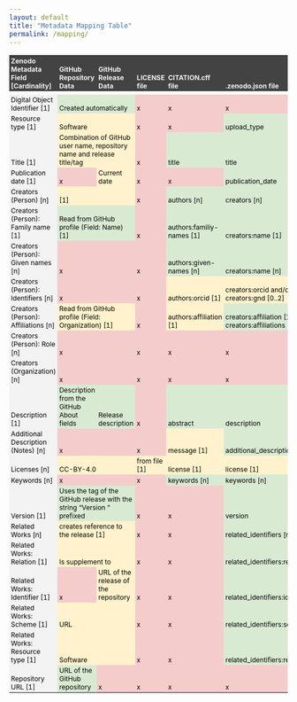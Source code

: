 ```yaml
---
layout: default
title: "Metadata Mapping Table"
permalink: /mapping/
---
```


<style type="text/css">
    .ritz .waffle a {
        color: inherit;
    }

    .ritz .waffle .s3 {
        background-color: #f4cccc;
        text-align: left;
        color: #000000;
        font-size: 9pt;
        vertical-align: bottom;
        white-space: normal;
        overflow: hidden;
        word-wrap: break-word;
        direction: ltr;
        padding: 2px 3px 2px 3px;
    }

    .ritz .waffle .s1 {
        background-color: #f3f3f3;
        text-align: left;
        color: #000000;
        font-size: 9pt;
        vertical-align: bottom;
        white-space: normal;
        overflow: hidden;
        word-wrap: break-word;
        direction: ltr;
        padding: 2px 3px 2px 3px;
    }

    .ritz .waffle .s0 {
        background-color: #434343;
        text-align: left;
        font-weight: bold;
        color: #f3f3f3;
        font-size: 9pt;
        vertical-align: bottom;
        white-space: normal;
        overflow: hidden;
        word-wrap: break-word;
        direction: ltr;
        padding: 2px 3px 2px 3px;
    }

    .ritz .waffle .s2 {
        background-color: #d9ead3;
        text-align: left;
        color: #000000;
        font-size: 9pt;
        vertical-align: bottom;
        white-space: normal;
        overflow: hidden;
        word-wrap: break-word;
        direction: ltr;
        padding: 2px 3px 2px 3px;
    }

    .ritz .waffle .s4 {
        background-color: #fff2cc;
        text-align: left;
        color: #000000;
        font-size: 9pt;
        vertical-align: bottom;
        white-space: normal;
        overflow: hidden;
        word-wrap: break-word;
        direction: ltr;
        padding: 2px 3px 2px 3px;
    }
</style>
<div class="ritz grid-container" dir="ltr">
    <table class="waffle" cellspacing="0" cellpadding="0">
        <tbody>
            <tr style="height: 63px">
                <td class="s0" dir="ltr">Zenodo Metadata Field<br>[Cardinality]</td>
                <td class="s0" dir="ltr">GitHub Repository Data</td>
                <td class="s0" dir="ltr">GitHub Release Data</td>
                <td class="s0" dir="ltr">LICENSE file</td>
                <td class="s0" dir="ltr">CITATION.cff file</td>
                <td class="s0" dir="ltr">.zenodo.json file</td>
            </tr>
            <tr>
                <td class="freezebar-cell"></td>
                <td class="freezebar-cell"></td>
                <td class="freezebar-cell"></td>
                <td class="freezebar-cell"></td>
                <td class="freezebar-cell"></td>
                <td class="freezebar-cell"></td>
            </tr>
            <tr style="height: 20px">
                <td class="s1" dir="ltr">Digital Object Identifier [1]</td>
                <td class="s2" dir="ltr" colspan="2">Created automatically</td>
                <td class="s3" dir="ltr">x</td>
                <td class="s3" dir="ltr">x</td>
                <td class="s3" dir="ltr">x</td>
            </tr>
            <tr style="height: 20px">
                <td class="s1" dir="ltr">Resource type [1]</td>
                <td class="s4" dir="ltr" colspan="2">Software</td>
                <td class="s3" dir="ltr">x</td>
                <td class="s3" dir="ltr">x</td>
                <td class="s2" dir="ltr">upload_type</td>
            </tr>
            <tr style="height: 20px">
                <td class="s1" dir="ltr">Title [1]</td>
                <td class="s4" dir="ltr" colspan="2">Combination of GitHub user name, repository name and release
                    title/tag</td>
                <td class="s3" dir="ltr">x</td>
                <td class="s2" dir="ltr">title</td>
                <td class="s2" dir="ltr">title</td>
            </tr>
            <tr style="height: 20px">
                <td class="s1" dir="ltr">Publication date [1]</td>
                <td class="s3" dir="ltr">x</td>
                <td class="s4" dir="ltr">Current date</td>
                <td class="s3" dir="ltr">x</td>
                <td class="s3" dir="ltr">x</td>
                <td class="s2" dir="ltr">publication_date</td>
            </tr>
            <tr style="height: 20px">
                <td class="s1" dir="ltr">Creators (Person) [n]</td>
                <td class="s4" dir="ltr" colspan="2">[1]</td>
                <td class="s3" dir="ltr">x</td>
                <td class="s2" dir="ltr">authors [n]</td>
                <td class="s2" dir="ltr">creators [n]</td>
            </tr>
            <tr style="height: 20px">
                <td class="s1" dir="ltr"> Creators (Person): Family name [1]</td>
                <td class="s2" dir="ltr" colspan="2">Read from GitHub profile (Field: Name) [1]</td>
                <td class="s3" dir="ltr">x</td>
                <td class="s2" dir="ltr">authors:familiy-names [1]</td>
                <td class="s2" dir="ltr">creators:name [1]</td>
            </tr>
            <tr style="height: 20px">
                <td class="s1" dir="ltr"> Creators (Person): Given names [n]</td>
                <td class="s3" dir="ltr" colspan="2">x</td>
                <td class="s3" dir="ltr">x</td>
                <td class="s2" dir="ltr">authors:given-names [n]</td>
                <td class="s2" dir="ltr">creators:name [n]</td>
            </tr>
            <tr style="height: 20px">
                <td class="s1" dir="ltr"> Creators (Person): Identifiers [n]</td>
                <td class="s3" dir="ltr" colspan="2">x</td>
                <td class="s3" dir="ltr">x</td>
                <td class="s4" dir="ltr">authors:orcid [1]</td>
                <td class="s4" dir="ltr">creators:orcid and/or creators:gnd [0..2]</td>
            </tr>
            <tr style="height: 38px">
                <td class="s1" dir="ltr"> Creators (Person): Affiliations [n]</td>
                <td class="s4" dir="ltr" colspan="2">Read from GitHub profile (Field: Organization) [1]</td>
                <td class="s3" dir="ltr">x</td>
                <td class="s4" dir="ltr">authors:affiliation [1]</td>
                <td class="s2" dir="ltr">creators:affiliation [1] or creators:affiliations [n]</td>
            </tr>
            <tr style="height: 20px">
                <td class="s1" dir="ltr"> Creators (Person): Role [n]</td>
                <td class="s3" dir="ltr" colspan="2">x</td>
                <td class="s3" dir="ltr">x</td>
                <td class="s3" dir="ltr">x</td>
                <td class="s3" dir="ltr">x</td>
            </tr>
            <tr style="height: 20px">
                <td class="s1" dir="ltr">Creators (Organization) [n]</td>
                <td class="s3" dir="ltr" colspan="2">x</td>
                <td class="s3" dir="ltr">x</td>
                <td class="s3" dir="ltr">x</td>
                <td class="s3" dir="ltr">x</td>
            </tr>
            <tr style="height: 20px">
                <td class="s1" dir="ltr">Description [1]</td>
                <td class="s2" dir="ltr">Description from the GitHub About fields</td>
                <td class="s2" dir="ltr">Release description</td>
                <td class="s3" dir="ltr">x</td>
                <td class="s2" dir="ltr">abstract</td>
                <td class="s2" dir="ltr">description</td>
            </tr>
            <tr style="height: 39px">
                <td class="s1" dir="ltr">Additional Description (Notes) [n]</td>
                <td class="s3" dir="ltr" colspan="2">x</td>
                <td class="s3" dir="ltr">x</td>
                <td class="s4" dir="ltr">message [1]</td>
                <td class="s2" dir="ltr">additional_descriptions [n]</td>
            </tr>
            <tr style="height: 20px">
                <td class="s1" dir="ltr">Licenses [n]</td>
                <td class="s4" dir="ltr" colspan="2">CC-BY-4.0</td>
                <td class="s4" dir="ltr">from file [1]</td>
                <td class="s4" dir="ltr">license [1]</td>
                <td class="s4" dir="ltr">license [1]</td>
            </tr>
            <tr style="height: 20px">
                <td class="s1" dir="ltr">Keywords [n]</td>
                <td class="s3" dir="ltr" colspan="2">x</td>
                <td class="s3" dir="ltr">x</td>
                <td class="s2" dir="ltr">keywords [n]</td>
                <td class="s2" dir="ltr">keywords [n]</td>
            </tr>
            <tr style="height: 20px">
                <td class="s1" dir="ltr">Version [1]</td>
                <td class="s2" dir="ltr" colspan="2">Uses the tag of the GitHub release with the string “Version ”
                    prefixed</td>
                <td class="s3" dir="ltr">x</td>
                <td class="s3" dir="ltr">x</td>
                <td class="s2" dir="ltr">version</td>
            </tr>
            <tr style="height: 20px">
                <td class="s1" dir="ltr">Related Works [n]</td>
                <td class="s4" dir="ltr" colspan="2">creates reference to the release [1]</td>
                <td class="s3" dir="ltr">x</td>
                <td class="s3" dir="ltr">x</td>
                <td class="s2" dir="ltr">related_identifiers [n]</td>
            </tr>
            <tr style="height: 20px">
                <td class="s1" dir="ltr"> Related Works: Relation [1]</td>
                <td class="s4" dir="ltr" colspan="2">Is supplement to</td>
                <td class="s3" dir="ltr">x</td>
                <td class="s3" dir="ltr">x</td>
                <td class="s2" dir="ltr">related_identifiers:relation</td>
            </tr>
            <tr style="height: 20px">
                <td class="s1" dir="ltr"> Related Works: Identifier [1]</td>
                <td class="s3" dir="ltr">x</td>
                <td class="s4" dir="ltr">URL of the release of the repository</td>
                <td class="s3" dir="ltr">x</td>
                <td class="s3" dir="ltr">x</td>
                <td class="s2" dir="ltr">related_identifiers:identifier</td>
            </tr>
            <tr style="height: 20px">
                <td class="s1" dir="ltr"> Related Works: Scheme [1]</td>
                <td class="s4" dir="ltr" colspan="2">URL</td>
                <td class="s3" dir="ltr">x</td>
                <td class="s3" dir="ltr">x</td>
                <td class="s2" dir="ltr">related_identifiers:scheme</td>
            </tr>
            <tr style="height: 20px">
                <td class="s1" dir="ltr"> Related Works: Resource type [1]</td>
                <td class="s4" dir="ltr" colspan="2">Software</td>
                <td class="s3" dir="ltr">x</td>
                <td class="s3" dir="ltr">x</td>
                <td class="s2" dir="ltr">related_identifiers:resource_type</td>
            </tr>
            <tr style="height: 20px">
                <td class="s1" dir="ltr">Repository URL [1]</td>
                <td class="s2" dir="ltr">URL of the GitHub repository</td>
                <td class="s3" dir="ltr">x</td>
                <td class="s3" dir="ltr">x</td>
                <td class="s3" dir="ltr">x</td>
                <td class="s3" dir="ltr">x</td>
            </tr>
        </tbody>
    </table>
</div>